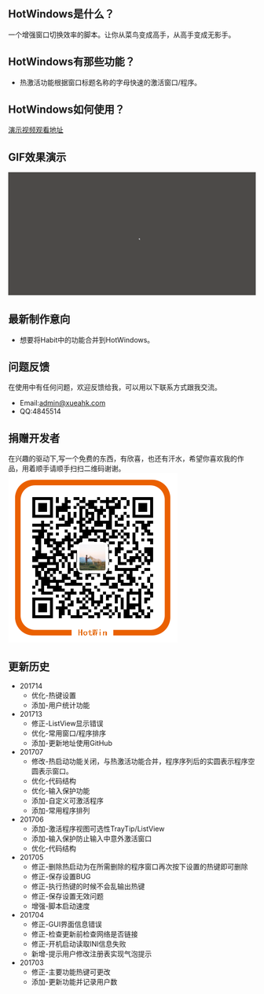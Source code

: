 ## HotWindows是什么？
一个增强窗口切换效率的脚本。让你从菜鸟变成高手，从高手变成无影手。

## HotWindows有那些功能？
* 热激活功能根据窗口标题名称的字母快速的激活窗口/程序。

## HotWindows如何使用？
[演示视频观看地址](http://www.autoahk.com/archives/3091)

## GIF效果演示
![](https://github.com/liumenggit/pic/raw/master/HotWindows.gif)

## 最新制作意向
* 想要将Habit中的功能合并到HotWindows。

## 问题反馈
在使用中有任何问题，欢迎反馈给我，可以用以下联系方式跟我交流。
* Email:admin@xueahk.com
* QQ:4845514

## 捐赠开发者
在兴趣的驱动下,写一个免费的东西，有欣喜，也还有汗水，希望你喜欢我的作品，用着顺手请顺手扫扫二维码谢谢。<br>
![](https://github.com/liumenggit/pic/raw/master/alipayhotwin12.png)

## 更新历史
* 201714
	* 优化-热键设置
	* 添加-用户统计功能
* 201713
	* 修正-ListView显示错误
	* 优化-常用窗口/程序排序
	* 添加-更新地址使用GitHub
* 201707
	* 修改-热启动功能关闭，与热激活功能合并，程序序列后的实圆表示程序空圆表示窗口。
	* 优化-代码结构
	* 优化-输入保护功能
	* 添加-自定义可激活程序
	* 添加-常用程序排列
* 201706
	* 添加-激活程序视图可选性TrayTip/ListView
	* 添加-输入保护防止输入中意外激活窗口
	* 优化-代码结构
* 201705
	* 修正-删除热启动为在所需删除的程序窗口再次按下设置的热键即可删除
	* 修正-保存设置BUG
	* 修正-执行热键的时候不会乱输出热键
	* 修正-保存设置无效问题
	* 增强-脚本启动速度
* 201704
	* 修正-GUI界面信息错误
	* 修正-检查更新前检查网络是否链接
	* 修正-开机启动读取INI信息失败
	* 新增-提示用户修改注册表实现气泡提示
* 201703
	* 修正-主要功能热键可更改
	* 添加-更新功能并记录用户数
